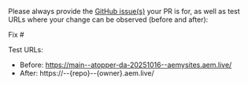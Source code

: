 Please always provide the [GitHub issue(s)](../issues) your PR is for, as well as test URLs where your change can be observed (before and after):

Fix #<gh-issue-id>

Test URLs:
- Before: https://main--atopper-da-20251016--aemysites.aem.live/
- After: https://<branch>--{repo}--{owner}.aem.live/
